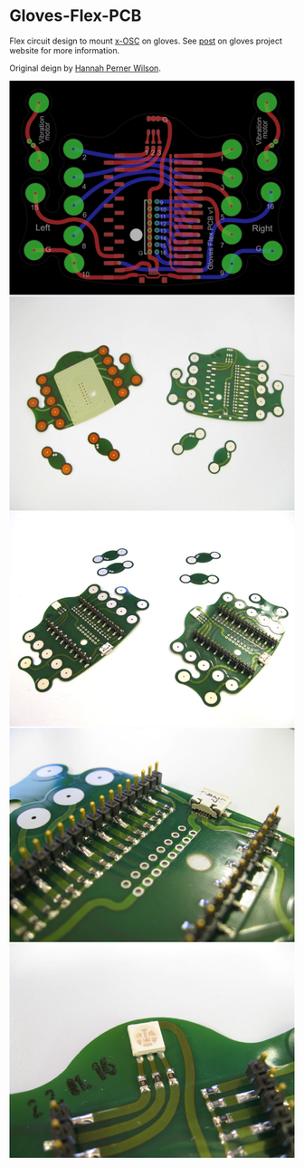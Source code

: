 Gloves-Flex-PCB
===============

Flex circuit design to mount [x-OSC](http://www.x-io.co.uk/products/x-osc/) on gloves.  See [post](http://theglovesproject.com/flex-breakout-board/) on gloves project website for more information.

Original deign by [Hannah Perner Wilson](http://www.plusea.at/).

<img src="https://raw.githubusercontent.com/xioTechnologies/Gloves-Flex-PCB/master/Images/Gloves%20Flex%20PCB%20In%20Eagle%20.png"/>

<img src="https://raw.githubusercontent.com/xioTechnologies/Gloves-Flex-PCB/master/Images/Gloves%20Flex%20PCB%20Unpopulated.jpg"/>

<img src="https://raw.githubusercontent.com/xioTechnologies/Gloves-Flex-PCB/master/Images/Gloves%20Flex%20PCB%20Populated.jpg"/>

<img src="https://raw.githubusercontent.com/xioTechnologies/Gloves-Flex-PCB/master/Images/Gloves%20Flex%20PCB%20Headers.jpg"/>

<img src="https://raw.githubusercontent.com/xioTechnologies/Gloves-Flex-PCB/master/Images/Gloves%20Flex%20PCB%20LED.jpg"/>
